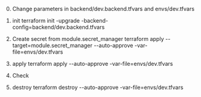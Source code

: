 
0) Change parameters in backend/dev.backend.tfvars and envs/dev.tfvars

1) init
terraform init -upgrade -backend-config=backend/dev.backend.tfvars

2) Create secret from module.secret_manager 
terraform apply --target=module.secret_manager --auto-approve -var-file=envs/dev.tfvars


3) apply
terraform apply --auto-approve -var-file=envs/dev.tfvars


4) Check

5) destroy
terraform destroy --auto-approve -var-file=envs/dev.tfvars
